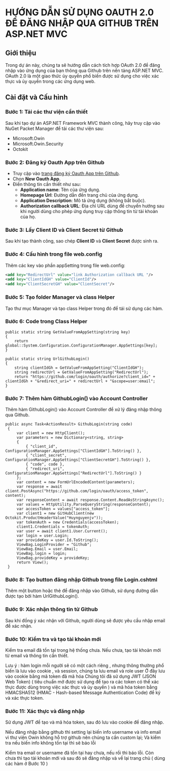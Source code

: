# HƯỚNG DẪN SỬ DỤNG OAUTH 2.0 ĐỂ ĐĂNG NHẬP QUA GITHUB TRÊN ASP.NET MVC

## Giới thiệu

Trong dự án này, chúng ta sẽ hướng dẫn cách tích hợp OAuth 2.0 để đăng nhập vào ứng dụng của bạn thông qua Github trên nền tảng ASP.NET MVC. OAuth 2.0 là một giao thức ủy quyền phổ biến được sử dụng cho việc xác thực và ủy quyền trong các ứng dụng web.

## Cài đặt và Cấu hình

### Bước 1: Tải các thư viện cần thiết

Sau khi tạo dự án ASP.NET Framework MVC thành công, hãy truy cập vào NuGet Packet Manager để tải các thư viện sau:
- Microsoft.Owin
- Microsoft.Owin.Security
- Octokit

### Bước 2: Đăng ký Oauth App trên Github

- Truy cập vào [trang đăng ký Oauth App trên Github](https://github.com/settings/developers).
- Chọn **New Oauth App**.
- Điền thông tin cần thiết như sau:
  - **Application name**: Tên của ứng dụng.
  - **Homepage Url**: Đường dẫn đến trang chủ của ứng dụng.
  - **Application Description**: Mô tả ứng dụng (không bắt buộc).
  - **Authorization callback URL**: Địa chỉ URL dùng để chuyển hướng sau khi người dùng cho phép ứng dụng truy cập thông tin từ tài khoản của họ.

### Bước 3: Lấy Client ID và Client Secret từ Github

Sau khi tạo thành công, sao chép **Client ID** và **Client Secret** được sinh ra.

### Bước 4: Cấu hình trong file web.config

Thêm các key vào phần appSetting trong file web.config:
```xml
<add key="RedirectUrl" value="link Authorization callback URL "/>
<add key="ClientIdGH" value="ClientId"/>
<add key="ClientSecretGH" value="ClientSecret"/>
```
### Bước 5: Tạo folder Manager và class Helper
Tạo thư mục Manager và tạo class Helper trong đó để tái sử dụng các hàm.

### Bước 6: Code trong Class Helper
```
public static string GetValueFromAppSetting(string key)
{
    return global::System.Configuration.ConfigurationManager.AppSettings[key];
}

public static string UrlGithubLogin()
{
    string clientIdGh = GetValueFromAppSetting("ClientIdGH");
    string redirectUrl = GetValueFromAppSetting("RedirectUrl");
    return "https://github.com/login/oauth/authorize?client_id=" + clientIdGh + "&redirect_uri=" + redirectUrl + "&scope=user:email";
}
```
### Bước 7: Thêm hàm GithubLogin() vào Account Controller
Thêm hàm GithubLogin() vào Account Controller để xử lý đăng nhập thông qua Github.
```
public async Task<ActionResult> GithubLogin(string code)
 {
     var client = new HttpClient();
     var parameters = new Dictionary<string, string>
     {
         { "client_id", ConfigurationManager.AppSettings["ClientIdGH"].ToString() },
         { "client_secret", ConfigurationManager.AppSettings["ClientSecretGH"].ToString() },
         { "code", code },
         { "redirect_uri", ConfigurationManager.AppSettings["RedirectUrl"].ToString() }
     };
     var content = new FormUrlEncodedContent(parameters);
     var response = await    client.PostAsync("https://github.com/login/oauth/access_token", content);
     var responseContent = await response.Content.ReadAsStringAsync();
     var values = HttpUtility.ParseQueryString(responseContent);
     var accessToken = values["access_token"];
     var client1 = new GitHubClient(new Octokit.ProductHeaderValue("Huynguyenjv"));
     var tokenAuth = new Credentials(accessToken);
     client1.Credentials = tokenAuth;
     var user = await client1.User.Current();
     var login = user.Login;
     var provideKey = user.Id.ToString();
     ViewBag.LoginProvider = "Github";
     ViewBag.Email = user.Email;
     ViewBag.login = login;
     ViewBag.provideKey = provideKey;
     return View();
 }
```

### Bước 8: Tạo button đăng nhập Github trong file Login.cshtml
Thêm một button hoặc thẻ <a> để đăng nhập vào Github, sử dụng đường dẫn được tạo bởi hàm UrlGithubLogin().

### Bước 9: Xác nhận thông tin từ Github
Sau khi đồng ý xác nhận với Github, người dùng sẽ được yêu cầu nhập email để xác nhận.

### Bước 10: Kiểm tra và tạo tài khoản mới
Kiểm tra email đã tồn tại trong hệ thống chưa. Nếu chưa, tạo tài khoản mới từ email và thông tin cần thiết.

Lưu ý : hàm login mỗi người sẽ có một cách riêng , nhưng thông thường phổ biến là lưu vào cookie , và session, chúng ta lưu email và role user
Ở đây lưu vào cookie bằng mã token đã mã hóa
Chúng tôi đã sử dụng JWT (JSON Web Token) ( tiêu chuẩn mở được sử dụng để tạo ra các token có thể xác thực được dùng trong việc xác thực và ủy quyền ) và mã hóa token bằng HMACSHA512 (HMAC - Hash-based Message Authentication Code) để ký và xác thực token. 

### Bước 11: Xác thực và đăng nhập
Sử dụng JWT để tạo và mã hóa token, sau đó lưu vào cookie để đăng nhập.

Nếu đăng nhập bằng github thì setting lại biến info username và info email vì thư viện Owin không hỗ trợ github nên chúng ta cần custom lại; Và kiểm tra nếu biến info không tồn tại thì sẽ báo lỗi

Kiểm tra email or username đã tồn tại hay chưa, nếu rồi thì báo lỗi. Còn chưa thì tạo tài khoản mới và sau đó sẽ đăng nhập và về lại trang chủ ( dùng các hàm ở Bước 10 )
